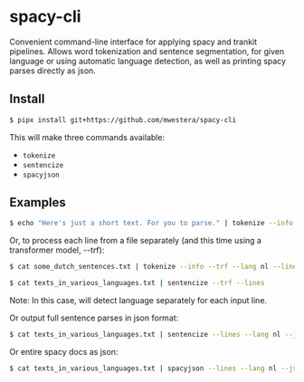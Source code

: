 # spacy-cli

Convenient command-line interface for applying spacy and trankit pipelines. Allows word tokenization and sentence segmentation, for given language or using automatic language detection, as well as printing spacy parses directly as json.

## Install

```bash
$ pipx install git+https://github.com/mwestera/spacy-cli
```

This will make three commands available:

- `tokenize`
- `sentencize`
- `spacyjson`

## Examples

```bash
$ echo "Here's just a short text. For you to parse." | tokenize --info -tree
```

Or, to process each line from a file separately (and this time using a transformer model, --trf):

```bash
$ cat some_dutch_sentences.txt | tokenize --info --trf --lang nl --lines --tree
```

```bash
$ cat texts_in_various_languages.txt | sentencize --trf --lines
```

Note: In this case, will detect language separately for each input line.

Or output full sentence parses in json format:

```bash
$ cat texts_in_various_languages.txt | sentencize --lines --lang nl --json
```

Or entire spacy docs as json:

```bash
$ cat texts_in_various_languages.txt | spacyjson --lines --lang nl --json > parses.jsonl
```
